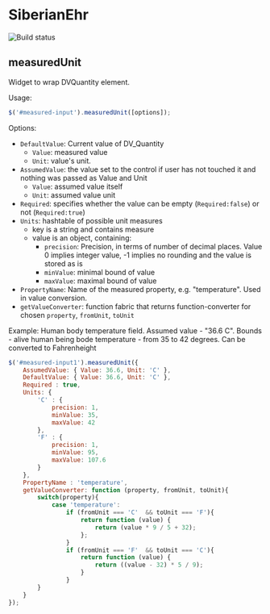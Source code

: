 SiberianEhr
===========

![Build status](!https://api.travis-ci.org/ilizunov/SiberianEhr.png?branch=master!)


measuredUnit
------------

Widget to wrap DVQuantity element.

Usage:

```javascript
$('#measured-input').measuredUnit([options]);
```

Options:

* ``DefaultValue``: Current value of DV_Quantity
    * ``Value``: measured value
    * ``Unit``: value's unit.
* ``AssumedValue``: the value set to the control if user has not touched it and nothing was passed as Value and Unit
	* ``Value``: assumed value itself
	* ``Unit``: assumed value unit
* ``Required``: specifies whether the value can be empty (``Required:false``) or not (``Required:true``)
* ``Units``: hashtable of possible unit measures
	* key is a string and contains measure
	* value is an object, containing:
		* ``precision``: Precision, in terms of number of decimal places. Value  0 implies integer value, -1 implies no rounding and the value is stored as is
		* ``minValue``: minimal bound of value
        * ``maxValue``: maximal bound of value
* ``PropertyName``: Name of the measured property, e.g. "temperature". Used in value conversion.
* ``getValueConverter``: function fabric that returns function-converter for chosen ``property``, ``fromUnit``, ``toUnit``

Example: Human body temperature field. Assumed value - "36.6 C". Bounds - alive human being bode temperature - from 35 to 42 degrees. Can be converted to Fahrenheight
	
```javascript
$('#measured-input1').measuredUnit({
	AssumedValue: { Value: 36.6, Unit: 'C' },
	DefaultValue: { Value: 36.6, Unit: 'C' },
	Required : true,
	Units: {
		'C' : {
			precision: 1,
			minValue: 35,
			maxValue: 42
		},
		'F' : {
			precision: 1,
			minValue: 95,
			maxValue: 107.6
		}
	},
	PropertyName : 'temperature',
	getValueConverter: function (property, fromUnit, toUnit){
		switch(property){
			case 'temperature':
				if (fromUnit === 'C'  && toUnit === 'F'){
					return function (value) {
						return (value * 9 / 5 + 32);
					};
				}
				if (fromUnit === 'F'  && toUnit === 'C'){
					return function (value) {
						return ((value - 32) * 5 / 9);
					}
				}
		}
	}
});
```
